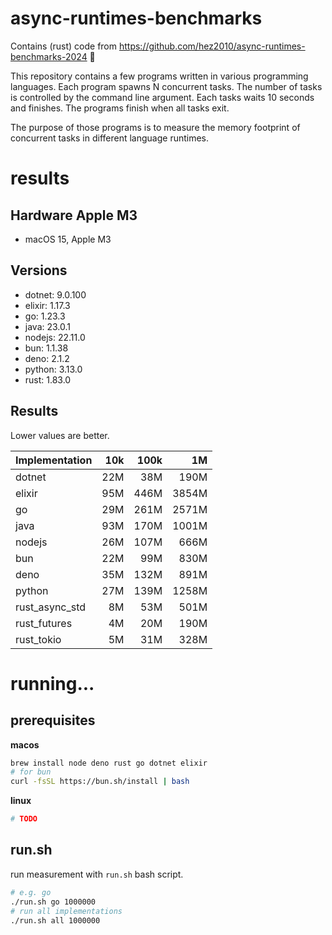 # async-runtimes-benchmarks

Contains (rust) code from
https://github.com/hez2010/async-runtimes-benchmarks-2024 👏

This repository contains a few programs written in various programming
languages. Each program spawns N concurrent tasks. The number of tasks is
controlled by the command line argument. Each tasks waits 10 seconds and
finishes. The programs finish when all tasks exit.

The purpose of those programs is to measure the memory footprint of concurrent
tasks in different language runtimes. 

<!-- include (./results.md) -->
# results

## Hardware Apple M3

- macOS 15, Apple M3

## Versions

- dotnet: 9.0.100
- elixir: 1.17.3
- go: 1.23.3
- java: 23.0.1
- nodejs: 22.11.0
- bun: 1.1.38
- deno: 2.1.2
- python: 3.13.0
- rust: 1.83.0

## Results

Lower values are better.

| Implementation | 10k | 100k |    1M |
| -------------- | --: | ---: | ----: |
| dotnet         | 22M |  38M |  190M |
| elixir         | 95M | 446M | 3854M |
| go             | 29M | 261M | 2571M |
| java           | 93M | 170M | 1001M |
| nodejs         | 26M | 107M |  666M |
| bun            | 22M |  99M |  830M |
| deno           | 35M | 132M |  891M |
| python         | 27M | 139M | 1258M |
| rust_async_std |  8M |  53M |  501M |
| rust_futures   |  4M |  20M |  190M |
| rust_tokio     |  5M |  31M |  328M |
<!-- /include -->

# running...

## prerequisites

**macos**

```sh
brew install node deno rust go dotnet elixir 
# for bun
curl -fsSL https://bun.sh/install | bash
```

**linux**

```sh
# TODO
```

## run.sh

run measurement with `run.sh` bash script.

```sh
# e.g. go
./run.sh go 1000000
# run all implementations
./run.sh all 1000000
```

